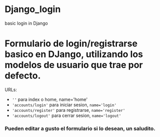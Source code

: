 # Django_login
basic login in Django

# Formulario de login/registrarse basico en DJango, utilizando los modelos de usuario que trae por defecto.

URLs:

- `''` para index o home, name='home'
- `'accounts/login'` para iniciar sesion, `name='login'`
- `'accounts/register'` para registrarse, `name='register'`
- `'accounts/logout'` para cerrar sesion, `name='logout'`

### Pueden editar a gusto el formulario si lo desean, un saludito.

